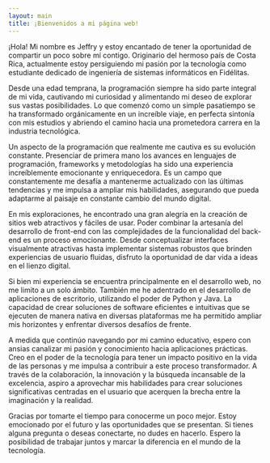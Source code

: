 ```yaml
---
layout: main
title: ¡Bienvenidos a mi página web!
---
```

¡Hola! Mi nombre es Jeffry y estoy encantado de tener la oportunidad de compartir un poco sobre mí contigo. Originario del hermoso país de Costa Rica, actualmente estoy persiguiendo mi pasión por la tecnología como estudiante dedicado de ingeniería de sistemas informáticos en Fidélitas.




Desde una edad temprana, la programación siempre ha sido parte integral de mi vida, cautivando mi curiosidad y alimentando mi deseo de explorar sus vastas posibilidades. Lo que comenzó como un simple pasatiempo se ha transformado orgánicamente en un increíble viaje, en perfecta sintonía con mis estudios y abriendo el camino hacia una prometedora carrera en la industria tecnológica.




Un aspecto de la programación que realmente me cautiva es su evolución constante. Presenciar de primera mano los avances en lenguajes de programación, frameworks y metodologías ha sido una experiencia increíblemente emocionante y enriquecedora. Es un campo que constantemente me desafía a mantenerme actualizado con las últimas tendencias y me impulsa a ampliar mis habilidades, asegurando que pueda adaptarme al paisaje en constante cambio del mundo digital.




En mis exploraciones, he encontrado una gran alegría en la creación de sitios web atractivos y fáciles de usar. Poder combinar la artesanía del desarrollo de front-end con las complejidades de la funcionalidad del back-end es un proceso emocionante. Desde conceptualizar interfaces visualmente atractivas hasta implementar sistemas robustos que brinden experiencias de usuario fluidas, disfruto la oportunidad de dar vida a ideas en el lienzo digital.




Si bien mi experiencia se encuentra principalmente en el desarrollo web, no me limito a un solo ámbito. También me he adentrado en el desarrollo de aplicaciones de escritorio, utilizando el poder de Python y Java. La capacidad de crear soluciones de software eficientes e intuitivas que se ejecuten de manera nativa en diversas plataformas me ha permitido ampliar mis horizontes y enfrentar diversos desafíos de frente.




A medida que continúo navegando por mi camino educativo, espero con ansias canalizar mi pasión y conocimiento hacia aplicaciones prácticas. Creo en el poder de la tecnología para tener un impacto positivo en la vida de las personas y me impulsa a contribuir a este proceso transformador. A través de la colaboración, la innovación y la búsqueda incansable de la excelencia, aspiro a aprovechar mis habilidades para crear soluciones significativas centradas en el usuario que acerquen la brecha entre la imaginación y la realidad.




Gracias por tomarte el tiempo para conocerme un poco mejor. Estoy emocionado por el futuro y las oportunidades que se presentan. Si tienes alguna pregunta o deseas conectarte, no dudes en hacerlo. Espero la posibilidad de trabajar juntos y marcar la diferencia en el mundo de la tecnología.